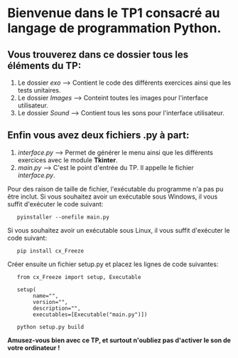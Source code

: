 # Bienvenue dans le TP1 consacré au langage de programmation Python.

## Vous trouverez dans ce dossier tous les éléments du TP:
   1. Le dossier *exo* --> Contient le code des différents exercices ainsi que les tests unitaires.
   2. Le dossier *Images* --> Conteint toutes les images pour l'interface utilisateur.
   3. Le dossier *Sound* --> Contient tous les sons pour l'interface utilisateur.

 ## Enfin vous avez deux fichiers .py à part:
   1. *interface.py* --> Permet de générer le menu ainsi que les différents exercices avec le module **Tkinter**.
   2. *main.py* --> C'est le point d'entrée du TP. Il appelle le fichier *interface.py*.


 Pour des raison de taille de fichier, l'exécutable du programme n'a pas pu être inclut.
 Si vous souhaitez avoir un exécutable sous Windows, il vous suffit d'exécuter le code suivant:
 ```
    pyinstaller --onefile main.py
 ```
 Si vous souhaitez avoir un exécutable sous Linux, il vous suffit d'exécuter le code suivant:
 ```
    pip install cx_Freeze
 ```
 Créer ensuite un fichier setup.py et placez les lignes de code suivantes:
 ```
    from cx_Freeze import setup, Executable

    setup(
         name="",
         version="",
         description="",
         executables=[Executable("main.py")])

    python setup.py build
```
 **Amusez-vous bien avec ce TP, et surtout n'oubliez pas d'activer le son de votre ordinateur !**
